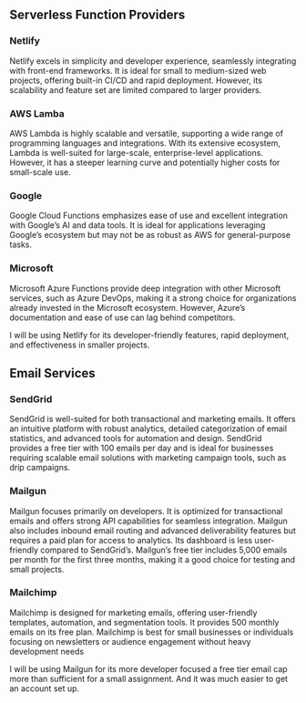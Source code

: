 ## Serverless Function Providers  

### Netlify
Netlify excels in simplicity and developer experience, seamlessly integrating with front-end frameworks. It is ideal for small to medium-sized web projects, offering built-in CI/CD and rapid deployment. However, its scalability and feature set are limited compared to larger providers. 

### AWS Lamba
AWS Lambda is highly scalable and versatile, supporting a wide range of programming languages and integrations. With its extensive ecosystem, Lambda is well-suited for large-scale, enterprise-level applications. However, it has a steeper learning curve and potentially higher costs for small-scale use.  

### Google
Google Cloud Functions emphasizes ease of use and excellent integration with Google’s AI and data tools. It is ideal for applications leveraging Google’s ecosystem but may not be as robust as AWS for general-purpose tasks.  

### Microsoft
Microsoft Azure Functions provide deep integration with other Microsoft services, such as Azure DevOps, making it a strong choice for organizations already invested in the Microsoft ecosystem. However, Azure’s documentation and ease of use can lag behind competitors.  

I will be using Netlify for its developer-friendly features, rapid deployment, and effectiveness in smaller projects.


## Email Services

### SendGrid
SendGrid is well-suited for both transactional and marketing emails. It offers an intuitive platform with robust analytics, detailed categorization of email statistics, and advanced tools for automation and design. SendGrid provides a free tier with 100 emails per day and is ideal for businesses requiring scalable email solutions with marketing campaign tools, such as drip campaigns.

### Mailgun
Mailgun focuses primarily on developers. It is optimized for transactional emails and offers strong API capabilities for seamless integration. Mailgun also includes inbound email routing and advanced deliverability features but requires a paid plan for access to analytics. Its dashboard is less user-friendly compared to SendGrid’s. Mailgun’s free tier includes 5,000 emails per month for the first three months, making it a good choice for testing and small projects.

### Mailchimp
Mailchimp is designed for marketing emails, offering user-friendly templates, automation, and segmentation tools. It provides 500 monthly emails on its free plan. Mailchimp is best for small businesses or individuals focusing on newsletters or audience engagement without heavy development needs​

I will be using Mailgun for its more developer focused a free tier email cap more than sufficient for a small assignment. And it was much easier to get an account set up.